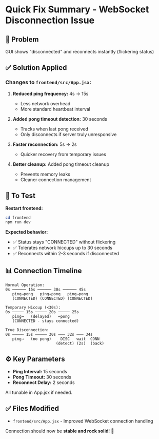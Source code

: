 # Quick Fix Summary - WebSocket Disconnection Issue

## 🔧 Problem
GUI shows "disconnected" and reconnects instantly (flickering status)

## ✅ Solution Applied

### Changes to `frontend/src/App.jsx`:

1. **Reduced ping frequency:** 4s → 15s
   - Less network overhead
   - More standard heartbeat interval

2. **Added pong timeout detection:** 30 seconds
   - Tracks when last pong received
   - Only disconnects if server truly unresponsive

3. **Faster reconnection:** 5s → 2s
   - Quicker recovery from temporary issues

4. **Better cleanup:** Added pong timeout cleanup
   - Prevents memory leaks
   - Cleaner connection management

## 🚀 To Test

**Restart frontend:**
```powershell
cd frontend
npm run dev
```

**Expected behavior:**
- ✅ Status stays "CONNECTED" without flickering
- ✅ Tolerates network hiccups up to 30 seconds
- ✅ Reconnects within 2-3 seconds if disconnected

## 📊 Connection Timeline

```
Normal Operation:
0s ────── 15s ────── 30s ────── 45s
   ping→pong   ping→pong   ping→pong
   (CONNECTED) (CONNECTED) (CONNECTED)

Temporary Hiccup (<30s):
0s ───── 15s ───── 20s ───── 25s
   ping→   (delayed)   ←pong
   (CONNECTED - stays connected)

True Disconnection:
0s ───── 15s ───── 30s ─── 32s ─── 34s
   ping→   (no pong)    DISC   wait  CONN
                      (detect) (2s)  (back)
```

## ⚙️ Key Parameters

- **Ping Interval:** 15 seconds
- **Pong Timeout:** 30 seconds  
- **Reconnect Delay:** 2 seconds

All tunable in App.jsx if needed.

## ✅ Files Modified
- `frontend/src/App.jsx` - Improved WebSocket connection handling

Connection should now be **stable and rock solid**! 🎉
